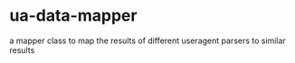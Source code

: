 # ua-data-mapper

a mapper class to map the results of different useragent parsers to similar results
